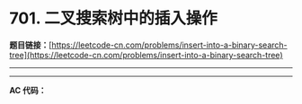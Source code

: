 # 701. 二叉搜索树中的插入操作

**题目链接：**[https://leetcode-cn.com/problems/insert-into-a-binary-search-tree](https://leetcode-cn.com/problems/insert-into-a-binary-search-tree)

---

<Cards card="leetcode_701_insert-into-a-binary-search-tree"></Cards>

---

**AC 代码：**

```java

```